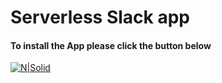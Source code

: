 # Serverless Slack app
#### To install the App please click the button below
[![N|Solid](https://platform.slack-edge.com/img/add_to_slack.png)](https://slack.com/oauth/v2/authorize?scope=commands&client_id=1430480045587.1430275383378)
